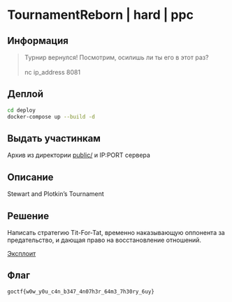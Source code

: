 # TournamentReborn | hard | ppc

## Информация

> Турнир вернулся! Посмотрим, осилишь ли ты его в этот раз? \
> \
> nc ip_address 8081

## Деплой


```sh
cd deploy
docker-compose up --build -d
```

## Выдать участинкам

Архив из директории [public/](public/) и IP:PORT сервера

## Описание

Stewart and Plotkin’s Tournament

## Решение

Написать стратегию Tit-For-Tat, временно наказывающую оппонента за предательство, и дающая право на восстановление отношений.

[Эксплоит](solve/solve.py)

## Флаг

`goctf{w0w_y0u_c4n_b347_4n07h3r_64m3_7h30ry_6uy}`

